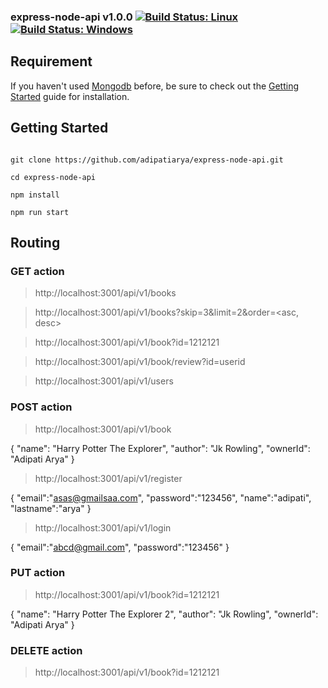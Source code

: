 ### express-node-api v1.0.0 [![Build Status: Linux](https://travis-ci.org/gruntjs/grunt-contrib-less.svg?branch=master)](https://travis-ci.org/gruntjs/grunt-contrib-less) [![Build Status: Windows](https://ci.appveyor.com/api/projects/status/ho4vr86k30r8un49/branch/master?svg=true)](https://ci.appveyor.com/project/gruntjs/grunt-contrib-less/branch/master)


## Requirement

If you haven't used [Mongodb](https://docs.mongodb.com) before, be sure to check out the [Getting Started](https://docs.mongodb.com/v3.2/tutorial/v3.2/tutorial/) guide for installation.

## Getting Started

```shell

git clone https://github.com/adipatiarya/express-node-api.git 

cd express-node-api

npm install

npm run start

```
## Routing

### GET action 

> http://localhost:3001/api/v1/books

> http://localhost:3001/api/v1/books?skip=3&limit=2&order=<asc, desc>

> http://localhost:3001/api/v1/book?id=1212121

> http://localhost:3001/api/v1/book/review?id=userid

> http://localhost:3001/api/v1/users




### POST action

> http://localhost:3001/api/v1/book

{
    "name": "Harry Potter The Explorer",
    "author": "Jk Rowling",
    "ownerId": "Adipati Arya"
}

> http://localhost:3001/api/v1/register

{
	"email":"asas@gmailsaa.com",
	"password":"123456",
	"name":"adipati",
	"lastname":"arya"
}

> http://localhost:3001/api/v1/login

{
    "email":"abcd@gmail.com",
    "password":"123456"
}

### PUT action

> http://localhost:3001/api/v1/book?id=1212121

{
    "name": "Harry Potter The Explorer 2",
    "author": "Jk Rowling",
    "ownerId": "Adipati Arya"
}

### DELETE action

> http://localhost:3001/api/v1/book?id=1212121
